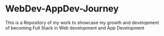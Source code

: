 # WebDev-AppDev-Journey
This is a Repository of my work to showcase my growth and development of becoming Full Stack in Web development and App Development 